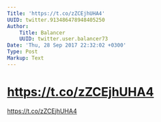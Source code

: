 ```yaml
---
Title: 'https://t.co/zZCEjhUHA4'
UUID: twitter.913486478948405250
Author:
    Title: Balancer
    UUID: twitter.user.balancer73
Date: 'Thu, 28 Sep 2017 22:32:02 +0300'
Type: Post
Markup: Text
---
```


# https://t.co/zZCEjhUHA4

https://t.co/zZCEjhUHA4